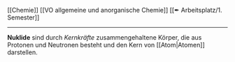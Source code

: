 [[Chemie]] [[VO allgemeine und anorganische Chemie]] [[✒ Arbeitsplatz/1. Semester]]

---

**Nuklide** sind durch *Kernkräfte* zusammengehaltene Körper, die aus Protonen und Neutronen besteht und den Kern von [[Atom|Atomen]] darstellen.